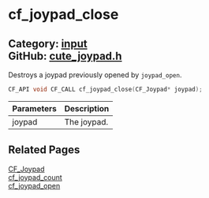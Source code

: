 [](../header.md ':include')

# cf_joypad_close

Category: [input](/api_reference?id=input)  
GitHub: [cute_joypad.h](https://github.com/RandyGaul/cute_framework/blob/master/include/cute_joypad.h)  
---

Destroys a joypad previously opened by `joypad_open`.

```cpp
CF_API void CF_CALL cf_joypad_close(CF_Joypad* joypad);
```

Parameters | Description
--- | ---
joypad | The joypad.

## Related Pages

[CF_Joypad](/input/cf_joypad.md)  
[cf_joypad_count](/input/cf_joypad_count.md)  
[cf_joypad_open](/input/cf_joypad_open.md)  
